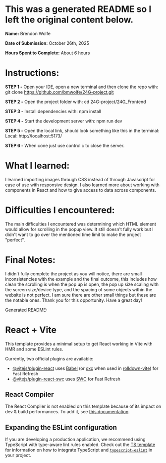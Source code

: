 # This was a generated README so I left the original content below.

**Name:** Brendon Wolfe

**Date of Submission:** October 26th, 2025

**Hours Spent to Complete:** About 6 hours

# Instructions:

**STEP 1 -** Open your IDE, open a new terminal and then clone the repo with: git clone https://github.com/bmwolfe/24G-project.git

**STEP 2 -** Open the project folder with: cd 24G-project/24G_Frontend

**STEP 3 -** Install dependencies with: npm install

**STEP 4 -** Start the development server with: npm run dev

**STEP 5 -** Open the local link, should look something like this in the terminal: Local: http://localhost:5173/

**STEP 6 -** When cone just use control c to close the server.

# What I learned:

I learned importing images through CSS instead of through Javascript for ease of use with responsive design. I also learned more about working with components in React and how to give access to data across components.

# Difficulties I encountered:

The main difficulties I encountered was determining which HTML element would allow for scrolling in the popup view. It still doesn't fully work but I didn't want to go over the mentioned time limit to make the project "perfect".

# Final Notes:

I didn't fully complete the project as you will notice, there are small inconsistencies with the example and the final outcome, this includes how clean the scrolling is when the pop up is open, the pop up size scaling with the screen size/device type, and the spacing of some objects within the website is not perfect. I am sure there are other small things but these are the notable ones. Thank you for this opportunity. Have a great day!

Generated README:

# React + Vite

This template provides a minimal setup to get React working in Vite with HMR and some ESLint rules.

Currently, two official plugins are available:

- [@vitejs/plugin-react](https://github.com/vitejs/vite-plugin-react/blob/main/packages/plugin-react) uses [Babel](https://babeljs.io/) (or [oxc](https://oxc.rs) when used in [rolldown-vite](https://vite.dev/guide/rolldown)) for Fast Refresh
- [@vitejs/plugin-react-swc](https://github.com/vitejs/vite-plugin-react/blob/main/packages/plugin-react-swc) uses [SWC](https://swc.rs/) for Fast Refresh

## React Compiler

The React Compiler is not enabled on this template because of its impact on dev & build performances. To add it, see [this documentation](https://react.dev/learn/react-compiler/installation).

## Expanding the ESLint configuration

If you are developing a production application, we recommend using TypeScript with type-aware lint rules enabled. Check out the [TS template](https://github.com/vitejs/vite/tree/main/packages/create-vite/template-react-ts) for information on how to integrate TypeScript and [`typescript-eslint`](https://typescript-eslint.io) in your project.
